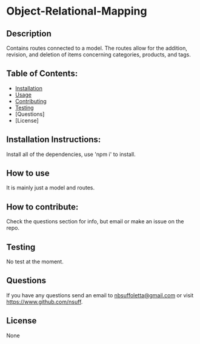 # Object-Relational-Mapping

## Description  
  Contains routes connected to a model. The routes allow for the addition, revision, and deletion of items concerning categories, products, and tags.

  ## Table of Contents:  
  - [Installation](#installation)
  - [Usage](#usage)
  - [Contributing](#contributing)
  - [Testing](#tests)
  - [Questions]
  - [License]

  ## Installation Instructions:  
  Install all of the dependencies, use 'npm i' to install.

  ## How to use  
  It is mainly just a model and routes.

  ## How to contribute:  
  Check the questions section for info, but email or make an issue on the repo.

  ## Testing  
  No test at the moment.

  ## Questions  
  If you have any questions send an email to nbsuffoletta@gmail.com or visit https://www.github.com/nsuff.

  ## License  
  None
  
